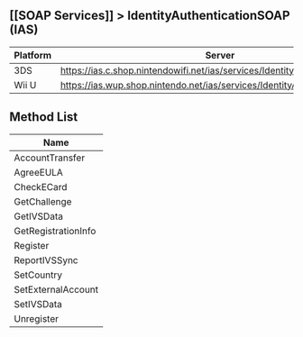 ## [[SOAP Services]] > IdentityAuthenticationSOAP (IAS)

| Platform | Server |
| --- | --- |
| 3DS | https://ias.c.shop.nintendowifi.net/ias/services/IdentityAuthenticationSOAP |
| Wii U | https://ias.wup.shop.nintendo.net/ias/services/IdentityAuthenticationSOAP |

## Method List
| Name |
| --- |
| AccountTransfer |
| AgreeEULA |
| CheckECard |
| GetChallenge |
| GetIVSData |
| GetRegistrationInfo |
| Register |
| ReportIVSSync |
| SetCountry |
| SetExternalAccount |
| SetIVSData |
| Unregister |